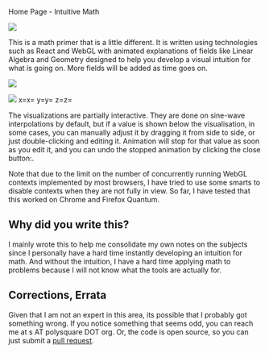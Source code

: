 Home Page - Intuitive Math

![](../_resources/190788091e0ff3f405ebe79e48590368.png)

This is a math primer that is a little different. It is written using technologies such as React and WebGL with animated explanations of fields like Linear Algebra and Geometry designed to help you develop a visual intuition for what is going on. More fields will be added as time goes on.

![](../_resources/cd827a9adf1fdf21ff33019032767c78.png)

![](../_resources/539ecc09413ac6202f57b5d466bada65.png)
x=x=
y=y=
z=z=

The visualizations are partially interactive. They are done on sine-wave interpolations by default, but if a value is shown below the visualisation, in some cases, you can manually adjust it by dragging it from side to side, or just double-clicking and editing it. Animation will stop for that value as soon as you edit it, and you can undo the stopped animation by clicking the close button:.

Note that due to the limit on the number of concurrently running WebGL contexts implemented by most browsers, I have tried to use some smarts to disable contexts when they are not fully in view. So far, I have tested that this worked on Chrome and Firefox Quantum.

## Why did you write this?

I mainly wrote this to help me consolidate my own notes on the subjects since I personally have a hard time instantly developing an intuition for math. And without the intuition, I have a hard time applying math to problems because I will not know what the tools are actually for.

## Corrections, Errata

Given that I am not an expert in this area, its possible that I probably got something wrong. If you notice something that seems odd, you can reach me at s AT polysquare DOT org. Or, the code is open source, so you can just submit a [pull request](https://github.com/smspillaz/intuitive-math).